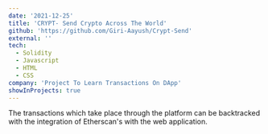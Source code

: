 ```yaml
---
date: '2021-12-25'
title: 'CRYPT- Send Crypto Across The World'
github: 'https://github.com/Giri-Aayush/Crypt-Send'
external: ''
tech:
  - Solidity
  - Javascript
  - HTML
  - CSS
company: 'Project To Learn Transactions On DApp'
showInProjects: true
---
```


The transactions which take place through the platform can be backtracked with the integration of Etherscan's with the web application.
